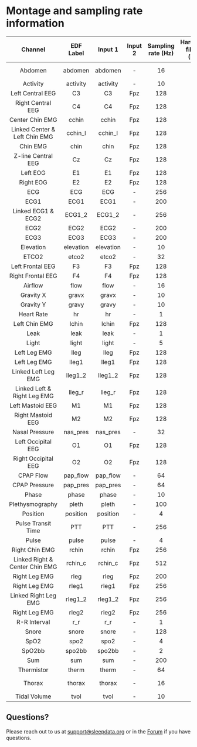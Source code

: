 # Montage and sampling rate information

| Channel                                   | EDF Label | Input 1   | Input 2 | Sampling rate (Hz) | Hardware filters (Hz) | Sensor type               |
|:-----------------------------------------:|:---------:|:---------:|:-------:|:------------------:|:---------------------:|:-------------------------:|
| Abdomen                                   | abdomen   | abdomen   | -       | 16                 | -                     | Respiratory Band          |
| Activity                                  | activity  | activity  | -       | 10                 | -                     | -                         |
| Left Central EEG                          | C3        | C3        | Fpz     | 128                | -                     | -|
| Right Central EEG                         | C4        | C4        | Fpz     | 128                | -                     | -|
| Center Chin EMG                           | cchin     | cchin     | Fpz     | 128                | -                     | -|
| Linked Center & Left Chin EMG             | cchin_l   | cchin_l   | Fpz     | 128                | -                     | -|
| Chin EMG                                  | chin      | chin      | Fpz     | 128                | -                     | -|
| Z-line Central EEG                        | Cz        | Cz        | Fpz     | 128                | -                     | -|
| Left EOG                                  | E1        | E1        | Fpz     | 128                | -                     | -|
| Right EOG                                 | E2        | E2        | Fpz     | 128                | -                     | -|
| ECG                                       | ECG       | ECG       | -       | 256                | -                     | -|
| ECG1                                      | ECG1      | ECG1      | -       | 200                | -                     | -|
| Linked ECG1 & ECG2                        | ECG1_2    | ECG1_2    | -       | 256                | -                     | -|
| ECG2                                      | ECG2      | ECG2      | -       | 200                | -                     | -|
| ECG3                                      | ECG3      | ECG3      | -       | 200                | -                     | -|
| Elevation                                 | elevation | elevation | -       | 10                 | -                     | -|
| ETCO2                                     | etco2     | etco2     | -       | 32                 | -                     | -|
| Left Frontal EEG                          | F3        | F3        | Fpz     | 128                | -                     | -|
| Right Frontal EEG                         | F4        | F4        | Fpz     | 128                | -                     | -|
| Airflow                                   | flow      | flow      | -       | 16                 | -                     | -|
| Gravity X                                 | gravx     | gravx     | -       | 10                 | -                     | -|
| Gravity Y                                 | gravy     | gravy     | -       | 10                 | -                     | -|
| Heart Rate                                | hr        | hr        | -       | 1                  | -                     | -|
| Left Chin EMG                             | lchin     | lchin     | Fpz     | 128                | -                     | -|
| Leak                                      | leak      | leak      | -       | 1                  | -                     | -|
| Light                                     | light     | light     | -       | 5                  | -                     | -|
| Left Leg EMG                              | lleg      | lleg      | Fpz     | 128                | -                     | -|
| Left Leg EMG                              | lleg1     | lleg1     | Fpz     | 128                | -                     | -|
| Linked Left Leg EMG                       | lleg1_2   | lleg1_2   | Fpz     | 128                | -                     | -|
| Linked Left & Right Leg EMG               | lleg_r    | lleg_r    | Fpz     | 128                | -                     | -|
| Left Mastoid EEG                          | M1        | M1        | Fpz     | 128                | -                     | -|
| Right Mastoid EEG                         | M2        | M2        | Fpz     | 128                | -                     | -|
| Nasal Pressure                            | nas_pres  | nas_pres  | -       | 32                 | -                     | -|
| Left Occipital EEG                        | O1        | O1        | Fpz     | 128                | -                     | -|
| Right Occipital EEG                       | O2        | O2        | Fpz     | 128                | -                     | -|
| CPAP Flow                                 | pap_flow  | pap_flow  | -       | 64                 | -                     | -|
| CPAP Pressure                             | pap_pres  | pap_pres  | -       | 64                 | -                     | -|
| Phase                                     | phase     | phase     | -       | 10                 | -                     | -|
| Plethysmography                           | pleth     | pleth     | -       | 100                | -                     | -|
| Position                                  | position  | position  | -       | 4                  | -                     | -|
| Pulse Transit Time                        | PTT       | PTT       | -       | 256                | -                     | -|
| Pulse                                     | pulse     | pulse     | -       | 4                  | -                     | -|
| Right Chin EMG                            | rchin     | rchin     | Fpz     | 256                | -                     | -|
| Linked Right & Center Chin EMG            | rchin_c   | rchin_c   | Fpz     | 512                | -                     | -|
| Right Leg EMG                             | rleg      | rleg      | Fpz     | 200                | -                     | -|
| Right Leg EMG                             | rleg1     | rleg1     | Fpz     | 256                | -                     | -|
| Linked Right Leg EMG                      | rleg1_2   | rleg1_2   | Fpz     | 256                | -                     | -|
| Right Leg EMG                             | rleg2     | rleg2     | Fpz     | 256                | -                     | -|
| R-R Interval                              | r_r       | r_r       | -       | 1                  | -                     | -                         |
| Snore                                     | snore     | snore     | -       | 128                | -                     | -                         |
| SpO2                                      | spo2      | spo2      | -       | 4                  | -                     | -                         |
| SpO2bb                                    | spo2bb    | spo2bb    | -       | 2                  | -                     | -                         |
| Sum                                       | sum       | sum       | -       | 200                | -                     | -                         |
| Thermistor                                | therm     | therm     | -       | 64                 | -                     | Thermistor                |
| Thorax                                    | thorax    | thorax    | -       | 16                 | -                     | Respiratory Band          |
| Tidal Volume                              | tvol      | tvol      | -       | 10                 | -                     | -                         |

## Questions?

Please reach out to us at support@sleepdata.org or in the [Forum](https://sleepdata.org/forum) if you have questions.
